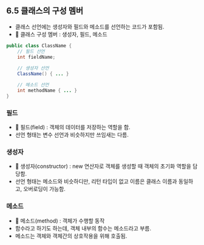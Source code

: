 ## 6.5 클래스의 구성 멤버
- 클래스 선언에는 생성자와 필드와 메소드를 선언하는 코드가 포함됨.
- 💠 클래스 구성 멤버 : 생성자, 필드, 메소드
```java
public class ClassName {
    // 필드 선언
    int fieldName;
    
    // 생성자 선언
    ClassName() { ... }

    // 메소드 선언
    int methodName { ... }
}
```
### 필드
- 💠 필드(field) : 객체의 데이터를 저장하는 역할을 함.
- 선언 형태는 변수 선언과 비슷하지만 쓰임새는 다름.

### 생성자
- 💠 생성자(constructor) : new 연산자로 객체를 생성할 때 객체의 초기화 역할을 담당함. 
- 선언 형태는 메소드와 비슷하디만, 리턴 타입이 없고 이름은 클래스 이름과 동일하고, 오버로딩이 가능함.

### 메소드
- 💠 메소드(method) : 객체가 수행할 동작
- 함수라고 하기도 하는데, 객체 내부의 함수는 메소드라고 부름.
- 메소드는 객체와 객체간의 상호작용을 위해 호출됨.